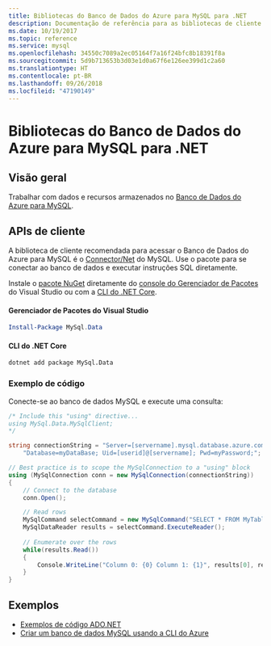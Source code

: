 ```yaml
---
title: Bibliotecas do Banco de Dados do Azure para MySQL para .NET
description: Documentação de referência para as bibliotecas de cliente .NET para o Banco de Dados do Azure para MySQL
ms.date: 10/19/2017
ms.topic: reference
ms.service: mysql
ms.openlocfilehash: 34550c7089a2ec05164f7a16f24bfc8b18391f8a
ms.sourcegitcommit: 5d9b713653b3d03e1d0a67f6e126ee399d1c2a60
ms.translationtype: HT
ms.contentlocale: pt-BR
ms.lasthandoff: 09/26/2018
ms.locfileid: "47190149"
---
```

# <a name="azure-database-for-mysql-libraries-for-net"></a>Bibliotecas do Banco de Dados do Azure para MySQL para .NET

## <a name="overview"></a>Visão geral

Trabalhar com dados e recursos armazenados no [Banco de Dados do Azure para MySQL](/azure/mysql/overview).

## <a name="client-apis"></a>APIs de cliente

A biblioteca de cliente recomendada para acessar o Banco de Dados do Azure para MySQL é o [Connector/Net](https://dev.mysql.com/doc/connector-net/en) do MySQL. Use o pacote para se conectar ao banco de dados e executar instruções SQL diretamente. 

Instale o [pacote NuGet](https://www.nuget.org/packages/MySql.Data) diretamente do [console do Gerenciador de Pacotes][PackageManager] do Visual Studio ou com a [CLI do .NET Core][DotNetCLI].

#### <a name="visual-studio-package-manager"></a>Gerenciador de Pacotes do Visual Studio

```powershell
Install-Package MySql.Data
```

#### <a name="net-core-cli"></a>CLI do .NET Core

```bash
dotnet add package MySql.Data
```

### <a name="code-example"></a>Exemplo de código

Conecte-se ao banco de dados MySQL e execute uma consulta:

```csharp
/* Include this "using" directive...
using MySql.Data.MySqlClient;
*/

string connectionString = "Server=[servername].mysql.database.azure.com; " +
    "Database=myDataBase; Uid=[userid]@[servername]; Pwd=myPassword;";

// Best practice is to scope the MySqlConnection to a "using" block
using (MySqlConnection conn = new MySqlConnection(connectionString))
{
    // Connect to the database
    conn.Open();

    // Read rows
    MySqlCommand selectCommand = new MySqlCommand("SELECT * FROM MyTable", conn);
    MySqlDataReader results = selectCommand.ExecuteReader();
    
    // Enumerate over the rows
    while(results.Read())
    {
        Console.WriteLine("Column 0: {0} Column 1: {1}", results[0], results[1]);
    }
}
```

## <a name="samples"></a>Exemplos

- [Exemplos de código ADO.NET](/dotnet/framework/data/adonet/ado-net-code-examples)
- [Criar um banco de dados MySQL usando a CLI do Azure](https://docs.microsoft.com/azure/mysql/tutorial-design-database-using-cli) 

[PackageManager]: https://docs.microsoft.com/nuget/tools/package-manager-console
[DotNetCLI]: https://docs.microsoft.com/dotnet/core/tools/dotnet-add-package
